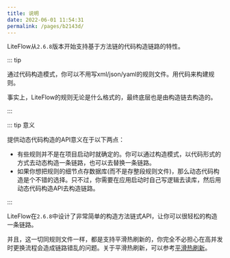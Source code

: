 ```yaml
---
title: 说明
date: 2022-06-01 11:54:31
permalink: /pages/b2143d/
---
```


LiteFlow从`2.6.8`版本开始支持基于方法链的代码构造链路的特性。

::: tip

通过代码构造模式，你可以不用写xml/json/yaml的规则文件。用代码来构建规则。

事实上，LiteFlow的规则无论是什么格式的，最终底层也是由构造链去构造的。

:::

::: tip 意义

提供动态代码构造的API意义在于以下两点：

* 有些规则并不是在项目启动时就确定的。你可以通过构造模式，以代码形式的方式去动态构造一条链路，也可以去替换一条链路。
* 如果你想把规则的细节点存数据库(而不是存整段规则文件)，那么动态代码构造是个不错的选择。只不过，你需要在应用启动时自己写逻辑去读库，然后用动态代码构造API去构造链路。

:::

LiteFlow在`2.6.8`中设计了非常简单的构造方法链式API，让你可以很轻松的构造一条链路。

并且，这一切同规则文件一样，都是支持平滑热刷新的，你完全不必担心在高并发时更换流程会造成链路错乱的问题。关于平滑热刷新，可以参考[平滑热刷新](/pages/d0e86d/)。